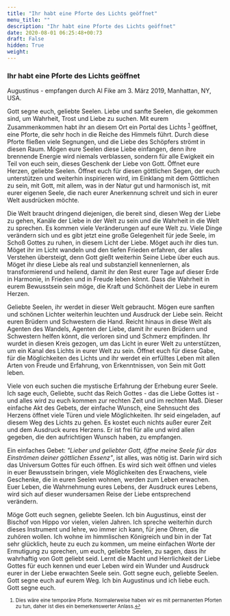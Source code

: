 ```yaml
---
title: "Ihr habt eine Pforte des Lichts geöffnet"
menu_title: ""
description: "Ihr habt eine Pforte des Lichts geöffnet"
date: 2020-08-01 06:25:48+00:73
draft: False
hidden: True
weight:
---
```

### Ihr habt eine Pforte des Lichts geöffnet

Augustinus - empfangen durch Al Fike am 3. März 2019, Manhattan, NY, USA.

Gott segne euch, geliebte Seelen. Liebe und sanfte Seelen, die gekommen sind, um Wahrheit, Trost und Liebe zu suchen. Mit eurem Zusammenkommen habt ihr an diesem Ort ein Portal des Lichts <sup id="a1">[1](#f1)</sup> geöffnet, eine Pforte, die sehr hoch in die Reiche des Himmels führt. Durch diese Pforte fließen viele Segnungen, und die Liebe des Schöpfers strömt in diesen Raum. Mögen eure Seelen diese Liebe einfangen, denn ihre brennende Energie wird niemals verblassen, sondern für alle Ewigkeit ein Teil von euch sein, dieses Geschenk der Liebe von Gott. Öffnet eure Herzen, geliebte Seelen. Öffnet euch für diesen göttlichen Segen, der euch unterstützen und weiterhin inspirieren wird, im Einklang mit dem Göttlichen zu sein, mit Gott, mit allem, was in der Natur gut und harmonisch ist, mit eurer eigenen Seele, die nach eurer Anerkennung schreit und sich in eurer Welt ausdrücken möchte.

Die Welt braucht dringend diejenigen, die bereit sind, diesen Weg der Liebe zu gehen, Kanäle der Liebe in der Welt zu sein und die Wahrheit in die Welt zu sprechen. Es kommen viele Veränderungen auf eure Welt zu. Viele Dinge verändern sich und es gibt jetzt eine große Gelegenheit für jede Seele, im Schoß Gottes zu ruhen, in diesem Licht der Liebe. Möget auch ihr dies tun. Möget ihr im Licht wandeln und den tiefen Frieden erfahren, der alles Verstehen übersteigt, denn Gott gießt weiterhin Seine Liebe über euch aus. Möget ihr diese Liebe als real und substanziell kennenlernen, als transformierend und heilend, damit ihr den Rest eurer Tage auf dieser Erde in Harmonie, in Frieden und in Freude leben könnt. Dass die Wahrheit in eurem Bewusstsein sein möge, die Kraft und Schönheit der Liebe in eurem Herzen.

Geliebte Seelen, ihr werdet in dieser Welt gebraucht. Mögen eure sanften und schönen Lichter weiterhin leuchten und Ausdruck der Liebe sein. Reicht euren Brüdern und Schwestern die Hand. Reicht hinaus in diese Welt als Agenten des Wandels, Agenten der Liebe, damit ihr euren Brüdern und Schwestern helfen könnt, die verloren sind und Schmerz empfinden. Ihr wurdet in diesen Kreis gezogen, um das Licht in eurer Welt zu unterstützen, um ein Kanal des Lichts in eurer Welt zu sein. Öffnet euch für diese Gabe, für die Möglichkeiten des Lichts und ihr werdet ein erfülltes Leben mit allen Arten von Freude und Erfahrung, von Erkenntnissen, von Sein mit Gott leben.

Viele von euch suchen die mystische Erfahrung der Erhebung eurer Seele. Ich sage euch, Geliebte, sucht das Reich Gottes - das die Liebe Gottes ist - und alles wird zu euch kommen zur rechten Zeit und im rechten Maß. Dieser einfache Akt des Gebets, der einfache Wunsch, eine Sehnsucht des Herzens öffnet viele Türen und viele Möglichkeiten. Ihr seid eingeladen, auf diesem Weg des Lichts zu gehen. Es kostet euch nichts außer eurer Zeit und dem Ausdruck eures Herzens. Er ist frei für alle und wird allen gegeben, die den aufrichtigen Wunsch haben, zu empfangen.

Ein einfaches Gebet: *"Lieber und geliebter Gott, öffne meine Seele für das Einströmen deiner göttlichen Essenz"*, ist alles, was nötig ist. Darin wird sich das Universum Gottes für euch öffnen. Es wird sich weit öffnen und vieles in euer Bewusstsein bringen, viele Möglichkeiten des Erwachens, viele Geschenke, die in euren Seelen wohnen, werden zum Leben erwachen. Euer Leben, die Wahrnehmung eures Lebens, der Ausdruck eures Lebens, wird sich auf dieser wundersamen Reise der Liebe entsprechend verändern.

Möge Gott euch segnen, geliebte Seelen. Ich bin Augustinus, einst der Bischof von Hippo vor vielen, vielen Jahren. Ich spreche weiterhin durch dieses Instrument und lehre, wo immer ich kann, für jene Ohren, die zuhören wollen. Ich wohne im himmlischen Königreich und bin in der Tat sehr glücklich, heute zu euch zu kommen, um meine einfachen Worte der Ermutigung zu sprechen, um euch, geliebte Seelen, zu sagen, dass ihr wahrhaftig von Gott geliebt seid. Lernt die Macht und Herrlichkeit der Liebe Gottes für euch kennen und euer Leben wird ein Wunder und Ausdruck eurer in der Liebe erwachten Seele sein. Gott segne euch, geliebte Seelen. Gott segne euch auf eurem Weg. Ich bin Augustinus und ich liebe euch. Gott segne euch.
<small>

1. <large id="f1"> Dies wäre eine temporäre Pforte. Normalerweise haben wir es mit permanenten Pforten zu tun, daher ist dies ein bemerkenswerter Anlass.[↩](#a1)
